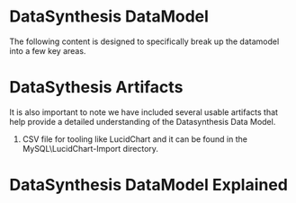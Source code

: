 # DataSynthesis DataModel
The following content is designed to specifically break up the datamodel
into a few key areas.

# DataSythesis Artifacts
It is also important to note we have included several usable artifacts that  
help provide a detailed understanding of the Datasynthesis Data Model.

1. CSV file for tooling like LucidChart and it can be found in the MySQL\LucidChart-Import
directory.

# DataSynthesis DataModel Explained

##

